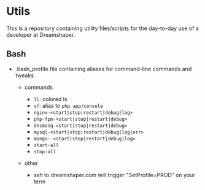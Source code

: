 # Utils

This is a repository containing utility files/scripts for the day-to-day use of a developer at Dreamshaper.


## Bash

- .bash_profile file containing aliases for command-line commands and tweaks
  - commands
    - `ll`: colored ls
    - `sf`: alias to `php app/console`
    - `nginx-<start|stop|restart|debug|log>`
    - `php-fpm-<start|stop|restart|debug>`
    - `dnsmasq-<start|stop|restart|debug>`
    - `mysql-<start|stop|restart|debug|log|err>`
    - `mongo--<start|stop|restart|debug|log>`
    - `start-all`
    - `stop-all`

  - other
    - ssh to dreamshaper.com will trigger "SetProfile=PROD" on your term
